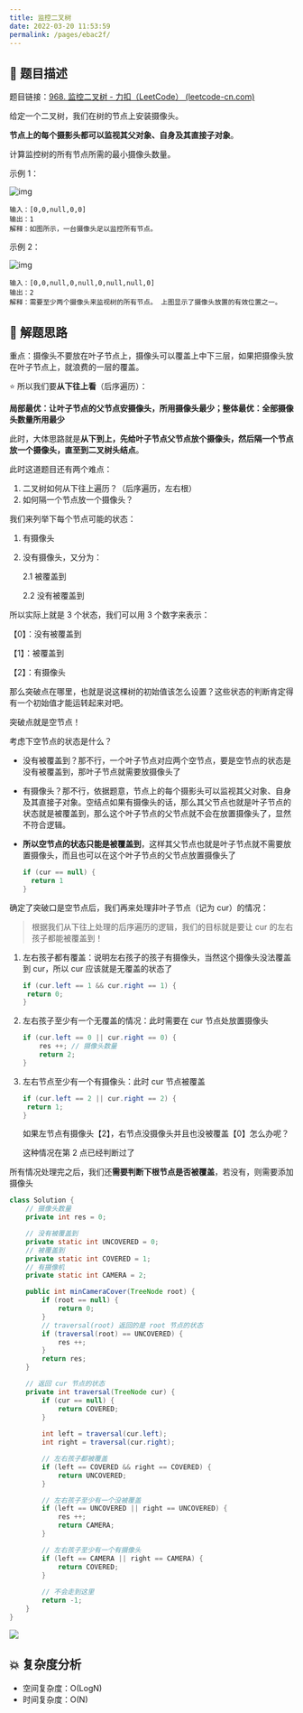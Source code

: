 ```yaml
---
title: 监控二叉树
date: 2022-03-20 11:53:59
permalink: /pages/ebac2f/
---
```


## 📃 题目描述

题目链接：[968. 监控二叉树 - 力扣（LeetCode） (leetcode-cn.com)](https://leetcode-cn.com/problems/binary-tree-cameras/)

给定一个二叉树，我们在树的节点上安装摄像头。

**节点上的每个摄影头都可以监视其父对象、自身及其直接子对象**。

计算监控树的所有节点所需的最小摄像头数量。

示例 1：

![img](https://assets.leetcode-cn.com/aliyun-lc-upload/uploads/2018/12/29/bst_cameras_01.png)

```
输入：[0,0,null,0,0]
输出：1
解释：如图所示，一台摄像头足以监控所有节点。
```

示例 2：

![img](https://assets.leetcode-cn.com/aliyun-lc-upload/uploads/2018/12/29/bst_cameras_02.png)

```
输入：[0,0,null,0,null,0,null,null,0]
输出：2
解释：需要至少两个摄像头来监视树的所有节点。 上图显示了摄像头放置的有效位置之一。
```

## 🔔 解题思路

重点：摄像头不要放在叶子节点上，摄像头可以覆盖上中下三层，如果把摄像头放在叶子节点上，就浪费的一层的覆盖。

⭐ 所以我们要**从下往上看**（后序遍历）：

**局部最优：让叶子节点的父节点安摄像头，所用摄像头最少；整体最优：全部摄像头数量所用最少**

此时，大体思路就是**从下到上，先给叶子节点父节点放个摄像头，然后隔一个节点放一个摄像头，直至到二叉树头结点**。

此时这道题目还有两个难点：

1. 二叉树如何从下往上遍历？（后序遍历，左右根）
2. 如何隔一个节点放一个摄像头？

我们来列举下每个节点可能的状态：

1. 有摄像头

2. 没有摄像头，又分为：

   2.1 被覆盖到

   2.2 没有被覆盖到

所以实际上就是 3 个状态，我们可以用 3 个数字来表示：

【0】：没有被覆盖到

【1】：被覆盖到

【2】：有摄像头

那么突破点在哪里，也就是说这棵树的初始值该怎么设置？这些状态的判断肯定得有一个初始值才能运转起来对吧。

突破点就是空节点！

考虑下空节点的状态是什么？

- 没有被覆盖到？那不行，一个叶子节点对应两个空节点，要是空节点的状态是没有被覆盖到，那叶子节点就需要放摄像头了

- 有摄像头？那不行，依据题意，节点上的每个摄影头可以监视其父对象、自身及其直接子对象。空结点如果有摄像头的话，那么其父节点也就是叶子节点的状态就是被覆盖到，那么这个叶子节点的父节点就不会在放置摄像头了，显然不符合逻辑。

- **所以空节点的状态只能是被覆盖到**，这样其父节点也就是叶子节点就不需要放置摄像头，而且也可以在这个叶子节点的父节点放置摄像头了

  ```java
  if (cur == null) {
  	return 1
  }
  ```

  

确定了突破口是空节点后，我们再来处理非叶子节点（记为 cur）的情况：

> 根据我们从下往上处理的后序遍历的逻辑，我们的目标就是要让 cur 的左右孩子都能被覆盖到！

1. 左右孩子都有覆盖：说明左右孩子的孩子有摄像头，当然这个摄像头没法覆盖到 cur，所以 cur 应该就是无覆盖的状态了

   ```java
   if (cur.left == 1 && cur.right == 1) {
   	return 0;
   }
   ```

2. 左右孩子至少有一个无覆盖的情况：此时需要在 cur 节点处放置摄像头

   ```java
   if (cur.left == 0 || cur.right == 0) {
       res ++; // 摄像头数量
       return 2;
   }
   ```

3. 左右节点至少有一个有摄像头：此时 cur 节点被覆盖

   ```java
   if (cur.left == 2 || cur.right == 2) {
   	return 1;
   }
   ```

   如果左节点有摄像头【2】，右节点没摄像头并且也没被覆盖【0】怎么办呢？

   这种情况在第 2 点已经判断过了

所有情况处理完之后，我们还**需要判断下根节点是否被覆盖**，若没有，则需要添加摄像头


```java
class Solution {
    // 摄像头数量
    private int res = 0;

    // 没有被覆盖到
    private static int UNCOVERED = 0;
    // 被覆盖到
    private static int COVERED = 1;
    // 有摄像机
    private static int CAMERA = 2;

    public int minCameraCover(TreeNode root) {
        if (root == null) {
            return 0;
        }
        // traversal(root) 返回的是 root 节点的状态
        if (traversal(root) == UNCOVERED) {
            res ++;
        }
        return res;
    }

    // 返回 cur 节点的状态
    private int traversal(TreeNode cur) {
        if (cur == null) {
            return COVERED;
        }
        
        int left = traversal(cur.left);
        int right = traversal(cur.right);

        // 左右孩子都被覆盖
        if (left == COVERED && right == COVERED) {
            return UNCOVERED;
        }

        // 左右孩子至少有一个没被覆盖
        if (left == UNCOVERED || right == UNCOVERED) {
            res ++;
            return CAMERA;
        }

        // 左右孩子至少有一个有摄像头
        if (left == CAMERA || right == CAMERA) {
            return COVERED;
        }
        
        // 不会走到这里
        return -1;
    }
}
```

![](https://cs-wiki.oss-cn-shanghai.aliyuncs.com/img/20220120114326.png)

## 💥 复杂度分析

- 空间复杂度：O(LogN)
- 时间复杂度：O(N)

